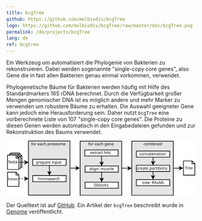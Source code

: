 ```yaml
---
title: bcgTree
github: https://github.com/molbiodiv/bcgTree
logo: https://github.com/molbiodiv/bcgTree/raw/master/doc/bcgTree.png
permalink: /de/projects/bcgTree
lang: de
ref: bcgtree
---
```


Ein Werkzeug um automatisiert die Phylogenie von Bakterien zu rekonstruieren.
Dabei werden sogenannte "single-copy core genes", also Gene die in fast allen Bakterien genau einmal vorkommen, verwendet.

Phylogenetische Bäume für Bakterien werden häufig mit Hilfe des Standardmarkers 16S rDNA berechnet.
Durch die Verfügbarkeit großer Mengen genomischer DNA ist es möglich andere und mehr Marker zu verwenden um robustere Bäume zu erhalten.
Die Auswahl geeigneter Gene kann jedoch eine Herausforderung sein.
Daher nutzt `bcgTree` eine vorberechnete Liste von 107 "single-copy core genes".
Die Proteine zu diesen Genen werden automatisch in den Eingabedateien gefunden und zur Rekonstruktion des Baums verwendet.

![Workflow](/images/bcgTree_workflow.svg)

Der Quelltext ist auf [GitHub]({{page.github}}).
Ein Artikel der `bcgTree` beschreibt wurde in [Genome](https://www.nrcresearchpress.com/doi/abs/10.1139/gen-2015-0175) veröffentlicht.

